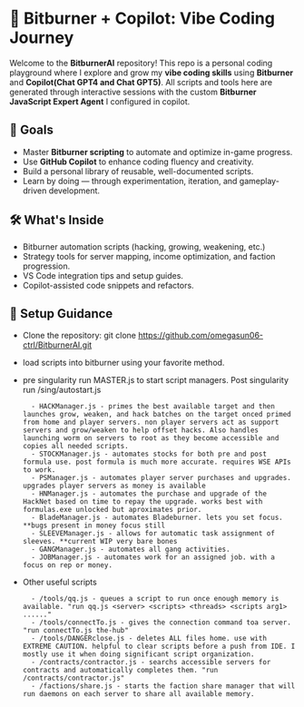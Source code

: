 # 🧠 Bitburner + Copilot: Vibe Coding Journey

Welcome to the **BitburnerAI** repository! This repo is a personal coding playground where I explore and grow my **vibe coding skills** using **Bitburner** and **Copilot(Chat GPT4 and Chat GPT5)**. All scripts and tools here are generated through interactive sessions with the custom **Bitburner JavaScript Expert Agent** I configured in copilot.

## 🎯 Goals

- Master **Bitburner scripting** to automate and optimize in-game progress.
- Use **GitHub Copilot** to enhance coding fluency and creativity.
- Build a personal library of reusable, well-documented scripts.
- Learn by doing — through experimentation, iteration, and gameplay-driven development. 

## 🛠️ What's Inside

- Bitburner automation scripts (hacking, growing, weakening, etc.)
- Strategy tools for server mapping, income optimization, and faction progression.
- VS Code integration tips and setup guides.
- Copilot-assisted code snippets and refactors.

## 🚀 Setup Guidance

- Clone the repository:
   git clone https://github.com/omegasun06-ctrl/BitburnerAI.git

- load scripts into bitburner using your favorite method.

- pre singularity run MASTER.js to start script managers. Post singularity run /sing/autostart.js

        - HACKManager.js - primes the best available target and then launches grow, weaken, and hack batches on the target onced primed from home and player servers. non player servers act as support servers and grow/weaken to help offset hacks. Also handles launching worm on servers to root as they become accessible and copies all needed scripts.
        - STOCKManager.js - automates stocks for both pre and post formula use. post formula is much more accurate. requires WSE APIs to work.
        - PSManager.js - automates player server purchases and upgrades. upgrades player servers as money is available
        - HNManager.js - automates the purchase and upgrade of the HackNet based on time to repay the upgrade. works best with formulas.exe unlocked but aproximates prior.
        - BladeManager.js - automates Bladeburner. lets you set focus. **bugs present in money focus still
        - SLEEVEManager.js - allows for automatic task assignment of sleeves. **current WIP very bare bones
        - GANGManager.js - automates all gang activities.
        - JOBManager.js - automates work for an assigned job. with a focus on rep or money.

- Other useful scripts
  
        - /tools/qq.js - queues a script to run once enough memory is available. "run qq.js <server> <scripts> <threads> <scripts arg1> ......"
        - /tools/connectTo.js - gives the connection command toa server. "run connectTo.js the-hub"
        - /tools/DANGERclose.js - deletes ALL files home. use with EXTREME CAUTION. helpful to clear scripts before a push from IDE. I mostly use it when doing significant script organization. 
        - /contracts/contractor.js - searchs accessible servers for contracts and automatically completes them. "run /contracts/contractor.js"
        - /factions/share.js - starts the faction share manager that will run daemons on each server to share all available memory.
        
